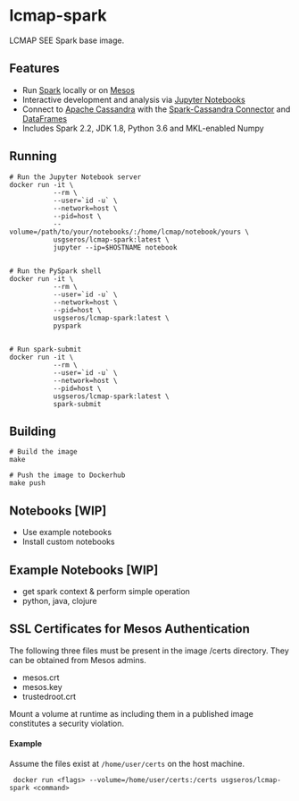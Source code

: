 # lcmap-spark
LCMAP SEE Spark base image.

## Features
* Run [Spark](https://spark.apache.org/docs/latest/) locally or on [Mesos](https://mesos.apache.org/)
* Interactive development and analysis via [Jupyter Notebooks](https://jupyter.org/)
* Connect to [Apache Cassandra](https://cassandra.apache.org/) with the [Spark-Cassandra Connector](https://github.com/datastax/spark-cassandra-connector/) and [DataFrames](https://spark.apache.org/docs/latest/sql-programming-guide.html)
* Includes Spark 2.2, JDK 1.8, Python 3.6 and MKL-enabled Numpy 

## Running

```
# Run the Jupyter Notebook server
docker run -it \
           --rm \
           --user=`id -u` \
           --network=host \
           --pid=host \
           --volume=/path/to/your/notebooks/:/home/lcmap/notebook/yours \
           usgseros/lcmap-spark:latest \
           jupyter --ip=$HOSTNAME notebook


# Run the PySpark shell
docker run -it \
           --rm \
           --user=`id -u` \
           --network=host \
           --pid=host \
           usgseros/lcmap-spark:latest \
           pyspark


# Run spark-submit
docker run -it \
           --rm \
           --user=`id -u` \
           --network=host \
           --pid=host \
           usgseros/lcmap-spark:latest \
           spark-submit
```

## Building
```
# Build the image
make

# Push the image to Dockerhub
make push
```

## Notebooks [WIP]
* Use example notebooks
* Install custom notebooks

## Example Notebooks [WIP]
* get spark context & perform simple operation
* python, java, clojure

## SSL Certificates for Mesos Authentication
The following three files must be present in the image /certs directory.  They can be obtained from
Mesos admins.
* mesos.crt
* mesos.key
* trustedroot.crt

Mount a volume at runtime as including them in a published image constitutes a security violation.

#### Example
Assume the files exist at ```/home/user/certs``` on the host machine.

``` docker run <flags> --volume=/home/user/certs:/certs usgseros/lcmap-spark <command>```